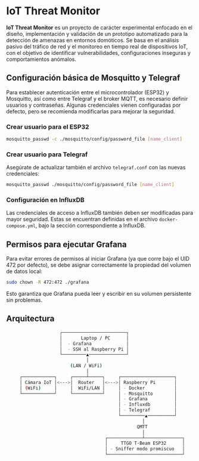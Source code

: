 # IoT Threat Monitor

**IoT Threat Monitor** es un proyecto de carácter experimental enfocado en el diseño, implementación y validación de un prototipo automatizado para la detección de amenazas en entornos domóticos. Se basa en el análisis pasivo del tráfico de red y el monitoreo en tiempo real de dispositivos IoT, con el objetivo de identificar vulnerabilidades, configuraciones inseguras y comportamientos anómalos.

## Configuración básica de Mosquitto y Telegraf

Para establecer autenticación entre el microcontrolador (ESP32) y Mosquitto, así como entre Telegraf y el broker MQTT, es necesario definir usuarios y contraseñas. Algunas credenciales vienen configuradas por defecto, pero se recomienda modificarlas para mejorar la seguridad.

### Crear usuario para el ESP32

```bash
mosquitto_passwd -c ./mosquitto/config/password_file [name_client]
```

### Crear usuario para Telegraf

Asegúrate de actualizar también el archivo `telegraf.conf` con las nuevas credenciales:

```bash
mosquitto_passwd ./mosquitto/config/password_file [name_client]
```

### Configuración en InfluxDB

Las credenciales de acceso a InfluxDB también deben ser modificadas para mayor seguridad. Estas se encuentran definidas en el archivo `docker-compose.yml`, bajo la sección correspondiente a InfluxDB.

## Permisos para ejecutar Grafana

Para evitar errores de permisos al iniciar Grafana (ya que corre bajo el UID 472 por defecto), se debe asignar correctamente la propiedad del volumen de datos local:

```bash
sudo chown -R 472:472 ./grafana
```

Esto garantiza que Grafana pueda leer y escribir en su volumen persistente sin problemas.

## Arquitectura

```bash
                    ┌────────────────────────┐
                    │       Laptop / PC      │
                    │  - Grafana             │
                    │  - SSH al Raspberry Pi │
                    └─────────▲──────────────┘
                              │
                        (LAN / WiFi)
                              │
     ┌────────────┐     ┌─────┴─────┐     ┌────────────────────┐
     │ Cámara IoT │<--->│  Router   │<--->│ Raspberry Pi       │
     │ (WiFi)     │     │  WiFi/LAN │     │ - Docker           │
     └────────────┘     └───────────┘     │ - Mosquitto        │
                                          │ - Grafana          │
                                          │ - Influxdb         │
                                          │ - Telegraf         │
                                          └─────────▲──────────┘
                                                   │
                                                 QMTT
                                                   │
                                     ┌─────────────┴──────────────┐
                                     │     TTGO T-Beam ESP32      │
                                     │ - Sniffer modo promiscuo   │
                                     └────────────────────────────┘
```
